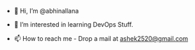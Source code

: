 - 👋 Hi, I’m @abhinallana
- 👀 I’m interested in learning DevOps Stuff.


- 📫 How to reach me - Drop a mail at ashek2520@gmail.com

<!---
abhinallana/abhinallana is a ✨ special ✨ repository because its `README.md` (this file) appears on your GitHub profile.
You can click the Preview link to take a look at your changes.
--->
